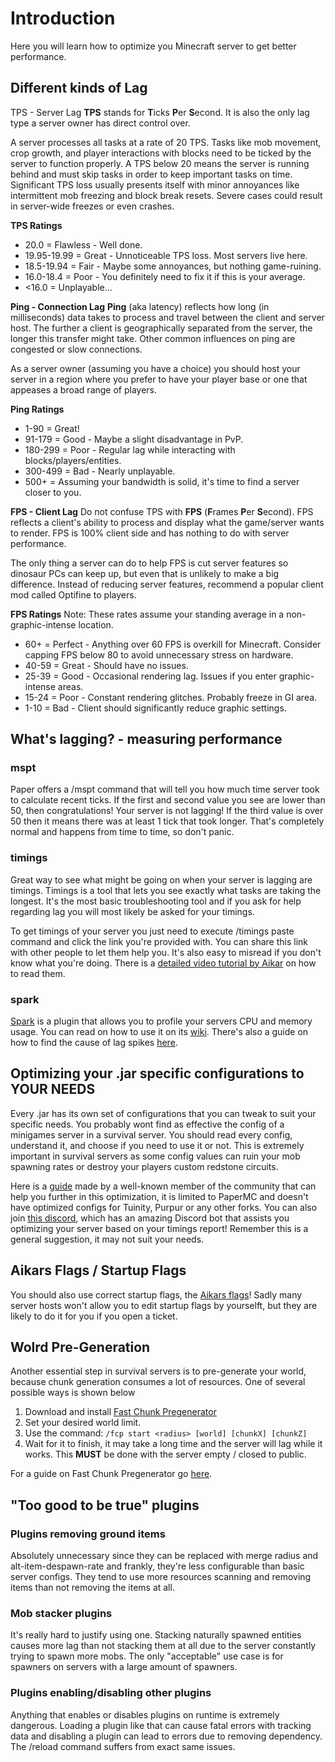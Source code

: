 # Introduction

Here you will learn how to optimize you Minecraft server to get better performance.

## Different kinds of Lag

TPS - Server Lag
**TPS** stands for **T**icks **P**er **S**econd. It is also the only lag type a server owner has direct control over.

A server processes all tasks at a rate of 20 TPS. Tasks like mob movement, crop growth, and player interactions with blocks need to be ticked by the server to function properly. A TPS below 20 means the server is running behind and must skip tasks in order to keep important tasks on time. Significant TPS loss usually presents itself with minor annoyances like intermittent mob freezing and block break resets. Severe cases could result in server-wide freezes or even crashes.

**TPS Ratings**
- 20.0 = Flawless - Well done.
- 19.95-19.99 = Great - Unnoticeable TPS loss. Most servers live here.
- 18.5-19.94 = Fair - Maybe some annoyances, but nothing game-ruining.
- 16.0-18.4 = Poor - You definitely need to fix it if this is your average.
- <16.0 = Unplayable...


**Ping - Connection Lag**
**Ping** (aka latency) reflects how long (in milliseconds) data takes to process and travel between the client and server host. The further a client is geographically separated from the server, the longer this transfer might take. Other common influences on ping are congested or slow connections.

As a server owner (assuming you have a choice) you should host your server in a region where you prefer to have your player base or one that appeases a broad range of players.

**Ping Ratings**
- 1-90 = Great!
- 91-179 = Good - Maybe a slight disadvantage in PvP.
- 180-299 = Poor - Regular lag while interacting with blocks/players/entities.
- 300-499 = Bad - Nearly unplayable.
- 500+ = Assuming your bandwidth is solid, it's time to find a server closer to you.


**FPS - Client Lag**
Do not confuse TPS with **FPS** (**F**rames **P**er **S**econd). FPS reflects a client's ability to process and display what the game/server wants to render. FPS is 100% client side and has nothing to do with server performance.

The only thing a server can do to help FPS is cut server features so dinosaur PCs can keep up, but even that is unlikely to make a big difference. Instead of reducing server features, recommend a popular client mod called Optifine to players.

**FPS Ratings**
Note: These rates assume your standing average in a non-graphic-intense location.

- 60+ = Perfect - Anything over 60 FPS is overkill for Minecraft. Consider capping FPS below 80 to avoid unnecessary stress on hardware.
- 40-59 = Great - Should have no issues.
- 25-39 = Good - Occasional rendering lag. Issues if you enter graphic-intense areas.
- 15-24 = Poor - Constant rendering glitches. Probably freeze in GI area.
- 1-10 = Bad - Client should significantly reduce graphic settings.

## What's lagging? - measuring performance

### mspt
Paper offers a /mspt command that will tell you how much time server took to calculate recent ticks. If the first and second value you see are lower than 50, then congratulations! Your server is not lagging! If the third value is over 50 then it means there was at least 1 tick that took longer. That's completely normal and happens from time to time, so don't panic.

### timings
Great way to see what might be going on when your server is lagging are timings. Timings is a tool that lets you see exactly what tasks are taking the longest. It's the most basic troubleshooting tool and if you ask for help regarding lag you will most likely be asked for your timings.

To get timings of your server you just need to execute /timings paste command and click the link you're provided with. You can share this link with other people to let them help you. It's also easy to misread if you don't know what you're doing. There is a [detailed video tutorial by Aikar](https://www.youtube.com/watch?v=T4J0A9l7bfQ) on how to read them.

### spark
[Spark](https://github.com/lucko/spark) is a plugin that allows you to profile your servers CPU and memory usage. You can read on how to use it on its [wiki](https://github.com/lucko/spark/wiki/Commands). There's also a guide on how to find the cause of lag spikes [here](https://github.com/lucko/spark/wiki/Finding-the-cause-of-lag-spikes).

## Optimizing your .jar specific configurations to YOUR NEEDS

Every .jar has its own set of configurations that you can tweak to suit your specific needs. You probably wont find as effective the config of a minigames server in a survival server. You should read every config, understand it, and choose if you need to use it or not. This is extremely important in survival servers as some config values can ruin your mob spawning rates or destroy your players custom redstone circuits.

Here is a [guide](www.spigotmc.org/threads/guide-server-optimization⚡.283181/page-1) made by a well-known member of the community that can help you further in this optimization, it is limited to PaperMC and doesn't have optimized configs for Tuinity, Purpur or any other forks. You can also join [this discord](https://discord.gg/yev2rN3eZH), which has an amazing Discord bot that assists you optimizing your server based on your timings report! Remember this is a general suggestion, it may not suit your needs.

## Aikars Flags / Startup Flags

You should also use correct startup flags, the [Aikars flags](https://aikar.co/2018/07/02/tuning-the-jvm-g1gc-garbage-collector-flags-for-minecraft/)!
Sadly many server hosts won't allow you to edit startup flags by yourselft, but they are likely to do it for you if you open a ticket.

## Wolrd Pre-Generation

Another essential step in survival servers is to pre-generate your world, because chunk generation consumes a lot of resources. One of several possible ways is shown below

1. Download and install [Fast Chunk Pregenerator](https://www.spigotmc.org/resources/fast-chunk-pregenerator.74429/)
2. Set your desired world limit.
3. Use the command: `/fcp start <radius> [world] [chunkX] [chunkZ]`
4. Wait for it to finish, it may take a long time and the server will lag while it works. This **MUST** be done with the server empty / closed to public.

For a guide on Fast Chunk Pregenerator go [here](../../../tutorials/en_us/PLUGINS/FAST_CHUNK_PREGENERATOR.md).

## "Too good to be true" plugins

### Plugins removing ground items
Absolutely unnecessary since they can be replaced with merge radius and alt-item-despawn-rate and frankly, they're less configurable than basic server configs. They tend to use more resources scanning and removing items than not removing the items at all.

### Mob stacker plugins
It's really hard to justify using one. Stacking naturally spawned entities causes more lag than not stacking them at all due to the server constantly trying to spawn more mobs. The only "acceptable" use case is for spawners on servers with a large amount of spawners.

### Plugins enabling/disabling other plugins
Anything that enables or disables plugins on runtime is extremely dangerous. Loading a plugin like that can cause fatal errors with tracking data and disabling a plugin can lead to errors due to removing dependency. The /reload command suffers from exact same issues.

